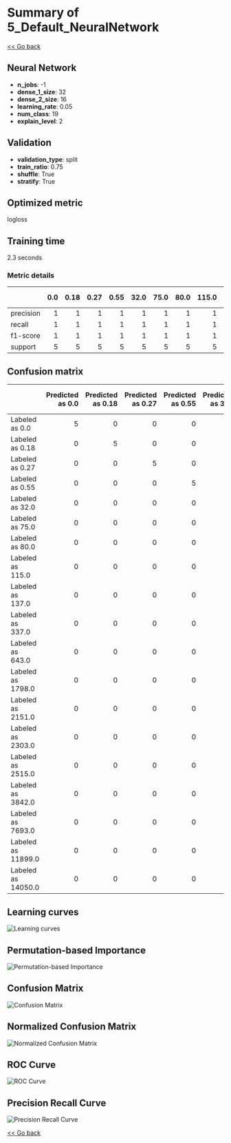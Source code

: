 # Summary of 5_Default_NeuralNetwork

[<< Go back](../README.md)


## Neural Network
- **n_jobs**: -1
- **dense_1_size**: 32
- **dense_2_size**: 16
- **learning_rate**: 0.05
- **num_class**: 19
- **explain_level**: 2

## Validation
 - **validation_type**: split
 - **train_ratio**: 0.75
 - **shuffle**: True
 - **stratify**: True

## Optimized metric
logloss

## Training time

2.3 seconds

### Metric details
|           |   0.0 |   0.18 |   0.27 |   0.55 |   32.0 |   75.0 |   80.0 |   115.0 |   137.0 |   337.0 |   643.0 |   1798.0 |   2151.0 |   2303.0 |   2515.0 |   3842.0 |   7693.0 |   11899.0 |   14050.0 |   accuracy |   macro avg |   weighted avg |   logloss |
|:----------|------:|-------:|-------:|-------:|-------:|-------:|-------:|--------:|--------:|--------:|--------:|---------:|---------:|---------:|---------:|---------:|---------:|----------:|----------:|-----------:|------------:|---------------:|----------:|
| precision |     1 |      1 |      1 |      1 |      1 |      1 |      1 |       1 |       1 |       1 |       1 |        1 |        1 |        1 |        1 |        1 |        1 |         1 |         1 |          1 |           1 |              1 | 0.0871504 |
| recall    |     1 |      1 |      1 |      1 |      1 |      1 |      1 |       1 |       1 |       1 |       1 |        1 |        1 |        1 |        1 |        1 |        1 |         1 |         1 |          1 |           1 |              1 | 0.0871504 |
| f1-score  |     1 |      1 |      1 |      1 |      1 |      1 |      1 |       1 |       1 |       1 |       1 |        1 |        1 |        1 |        1 |        1 |        1 |         1 |         1 |          1 |           1 |              1 | 0.0871504 |
| support   |     5 |      5 |      5 |      5 |      5 |      5 |      5 |       5 |       5 |       5 |       5 |        5 |        5 |        5 |        5 |        5 |        5 |         5 |         5 |          1 |          95 |             95 | 0.0871504 |


## Confusion matrix
|                    |   Predicted as 0.0 |   Predicted as 0.18 |   Predicted as 0.27 |   Predicted as 0.55 |   Predicted as 32.0 |   Predicted as 75.0 |   Predicted as 80.0 |   Predicted as 115.0 |   Predicted as 137.0 |   Predicted as 337.0 |   Predicted as 643.0 |   Predicted as 1798.0 |   Predicted as 2151.0 |   Predicted as 2303.0 |   Predicted as 2515.0 |   Predicted as 3842.0 |   Predicted as 7693.0 |   Predicted as 11899.0 |   Predicted as 14050.0 |
|:-------------------|-------------------:|--------------------:|--------------------:|--------------------:|--------------------:|--------------------:|--------------------:|---------------------:|---------------------:|---------------------:|---------------------:|----------------------:|----------------------:|----------------------:|----------------------:|----------------------:|----------------------:|-----------------------:|-----------------------:|
| Labeled as 0.0     |                  5 |                   0 |                   0 |                   0 |                   0 |                   0 |                   0 |                    0 |                    0 |                    0 |                    0 |                     0 |                     0 |                     0 |                     0 |                     0 |                     0 |                      0 |                      0 |
| Labeled as 0.18    |                  0 |                   5 |                   0 |                   0 |                   0 |                   0 |                   0 |                    0 |                    0 |                    0 |                    0 |                     0 |                     0 |                     0 |                     0 |                     0 |                     0 |                      0 |                      0 |
| Labeled as 0.27    |                  0 |                   0 |                   5 |                   0 |                   0 |                   0 |                   0 |                    0 |                    0 |                    0 |                    0 |                     0 |                     0 |                     0 |                     0 |                     0 |                     0 |                      0 |                      0 |
| Labeled as 0.55    |                  0 |                   0 |                   0 |                   5 |                   0 |                   0 |                   0 |                    0 |                    0 |                    0 |                    0 |                     0 |                     0 |                     0 |                     0 |                     0 |                     0 |                      0 |                      0 |
| Labeled as 32.0    |                  0 |                   0 |                   0 |                   0 |                   5 |                   0 |                   0 |                    0 |                    0 |                    0 |                    0 |                     0 |                     0 |                     0 |                     0 |                     0 |                     0 |                      0 |                      0 |
| Labeled as 75.0    |                  0 |                   0 |                   0 |                   0 |                   0 |                   5 |                   0 |                    0 |                    0 |                    0 |                    0 |                     0 |                     0 |                     0 |                     0 |                     0 |                     0 |                      0 |                      0 |
| Labeled as 80.0    |                  0 |                   0 |                   0 |                   0 |                   0 |                   0 |                   5 |                    0 |                    0 |                    0 |                    0 |                     0 |                     0 |                     0 |                     0 |                     0 |                     0 |                      0 |                      0 |
| Labeled as 115.0   |                  0 |                   0 |                   0 |                   0 |                   0 |                   0 |                   0 |                    5 |                    0 |                    0 |                    0 |                     0 |                     0 |                     0 |                     0 |                     0 |                     0 |                      0 |                      0 |
| Labeled as 137.0   |                  0 |                   0 |                   0 |                   0 |                   0 |                   0 |                   0 |                    0 |                    5 |                    0 |                    0 |                     0 |                     0 |                     0 |                     0 |                     0 |                     0 |                      0 |                      0 |
| Labeled as 337.0   |                  0 |                   0 |                   0 |                   0 |                   0 |                   0 |                   0 |                    0 |                    0 |                    5 |                    0 |                     0 |                     0 |                     0 |                     0 |                     0 |                     0 |                      0 |                      0 |
| Labeled as 643.0   |                  0 |                   0 |                   0 |                   0 |                   0 |                   0 |                   0 |                    0 |                    0 |                    0 |                    5 |                     0 |                     0 |                     0 |                     0 |                     0 |                     0 |                      0 |                      0 |
| Labeled as 1798.0  |                  0 |                   0 |                   0 |                   0 |                   0 |                   0 |                   0 |                    0 |                    0 |                    0 |                    0 |                     5 |                     0 |                     0 |                     0 |                     0 |                     0 |                      0 |                      0 |
| Labeled as 2151.0  |                  0 |                   0 |                   0 |                   0 |                   0 |                   0 |                   0 |                    0 |                    0 |                    0 |                    0 |                     0 |                     5 |                     0 |                     0 |                     0 |                     0 |                      0 |                      0 |
| Labeled as 2303.0  |                  0 |                   0 |                   0 |                   0 |                   0 |                   0 |                   0 |                    0 |                    0 |                    0 |                    0 |                     0 |                     0 |                     5 |                     0 |                     0 |                     0 |                      0 |                      0 |
| Labeled as 2515.0  |                  0 |                   0 |                   0 |                   0 |                   0 |                   0 |                   0 |                    0 |                    0 |                    0 |                    0 |                     0 |                     0 |                     0 |                     5 |                     0 |                     0 |                      0 |                      0 |
| Labeled as 3842.0  |                  0 |                   0 |                   0 |                   0 |                   0 |                   0 |                   0 |                    0 |                    0 |                    0 |                    0 |                     0 |                     0 |                     0 |                     0 |                     5 |                     0 |                      0 |                      0 |
| Labeled as 7693.0  |                  0 |                   0 |                   0 |                   0 |                   0 |                   0 |                   0 |                    0 |                    0 |                    0 |                    0 |                     0 |                     0 |                     0 |                     0 |                     0 |                     5 |                      0 |                      0 |
| Labeled as 11899.0 |                  0 |                   0 |                   0 |                   0 |                   0 |                   0 |                   0 |                    0 |                    0 |                    0 |                    0 |                     0 |                     0 |                     0 |                     0 |                     0 |                     0 |                      5 |                      0 |
| Labeled as 14050.0 |                  0 |                   0 |                   0 |                   0 |                   0 |                   0 |                   0 |                    0 |                    0 |                    0 |                    0 |                     0 |                     0 |                     0 |                     0 |                     0 |                     0 |                      0 |                      5 |

## Learning curves
![Learning curves](learning_curves.png)

## Permutation-based Importance
![Permutation-based Importance](permutation_importance.png)
## Confusion Matrix

![Confusion Matrix](confusion_matrix.png)


## Normalized Confusion Matrix

![Normalized Confusion Matrix](confusion_matrix_normalized.png)


## ROC Curve

![ROC Curve](roc_curve.png)


## Precision Recall Curve

![Precision Recall Curve](precision_recall_curve.png)



[<< Go back](../README.md)
